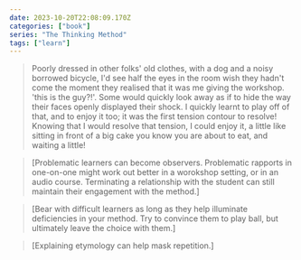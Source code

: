 ```yaml
---
date: 2023-10-20T22:08:09.170Z
categories: ["book"]
series: "The Thinking Method"
tags: ["learn"]
---
```

> Poorly dressed in other folks' old clothes, with a dog and a noisy borrowed bicycle, I'd see half the eyes in the room wish they hadn't come the moment they realised that it was me giving the workshop. 'this is the guy?!'. Some would quickly look away as if to hide the way their faces openly displayed their shock. I quickly learnt to play off of that, and to enjoy it too; it was the first tension contour to resolve! Knowing that I would resolve that tension, I could enjoy it, a little like sitting in front of a big cake you know you are about to eat, and waiting a little!

> [Problematic learners can become observers. Problematic  rapports in one-on-one might work out better in a worokshop setting, or in an audio course. Terminating a relationship with the student can still maintain their engagement with the method.]

> [Bear with difficult learners as long as they help illuminate deficiencies in your method. Try to convince them to play ball, but ultimately leave the choice with them.]

> [Explaining etymology can help mask repetition.]
